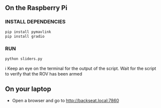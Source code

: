 ## On the Raspberry Pi

### INSTALL DEPENDENCIES

```bash
pip install pymavlink
pip install gradio
```

### RUN

```bash
python sliders.py
```
:information_source: Keep an eye on the terminal for the output of the script. Wait for the script to verify that the ROV has been armed

## On your laptop
  
- Open a browser and go to http://backseat.local:7860


